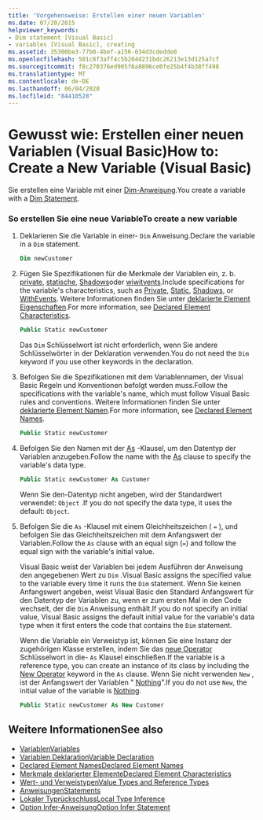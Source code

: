 ```yaml
---
title: 'Vorgehensweise: Erstellen einer neuen Variablen'
ms.date: 07/20/2015
helpviewer_keywords:
- Dim statement [Visual Basic]
- variables [Visual Basic], creating
ms.assetid: 35300be3-77b0-4bef-a156-034d3cdedde0
ms.openlocfilehash: 501c8f3aff4c5b204d231bdc26213e13d125a7cf
ms.sourcegitcommit: f8c270376ed905f6a8896ce0fe25b4f4b38ff498
ms.translationtype: MT
ms.contentlocale: de-DE
ms.lasthandoff: 06/04/2020
ms.locfileid: "84410528"
---
```

# <a name="how-to-create-a-new-variable-visual-basic"></a><span data-ttu-id="99e4a-102">Gewusst wie: Erstellen einer neuen Variablen (Visual Basic)</span><span class="sxs-lookup"><span data-stu-id="99e4a-102">How to: Create a New Variable (Visual Basic)</span></span>

<span data-ttu-id="99e4a-103">Sie erstellen eine Variable mit einer [Dim-Anweisung](../../../language-reference/statements/dim-statement.md).</span><span class="sxs-lookup"><span data-stu-id="99e4a-103">You create a variable with a [Dim Statement](../../../language-reference/statements/dim-statement.md).</span></span>

### <a name="to-create-a-new-variable"></a><span data-ttu-id="99e4a-104">So erstellen Sie eine neue Variable</span><span class="sxs-lookup"><span data-stu-id="99e4a-104">To create a new variable</span></span>

1. <span data-ttu-id="99e4a-105">Deklarieren Sie die Variable in einer- `Dim` Anweisung.</span><span class="sxs-lookup"><span data-stu-id="99e4a-105">Declare the variable in a `Dim` statement.</span></span>

    ```vb
    Dim newCustomer
    ```

2. <span data-ttu-id="99e4a-106">Fügen Sie Spezifikationen für die Merkmale der Variablen ein, z. b. [private](../../../language-reference/modifiers/private.md), [statische](../../../language-reference/modifiers/static.md), [Shadows](../../../language-reference/modifiers/shadows.md)oder [wiwitvents](../../../language-reference/modifiers/withevents.md).</span><span class="sxs-lookup"><span data-stu-id="99e4a-106">Include specifications for the variable's characteristics, such as [Private](../../../language-reference/modifiers/private.md), [Static](../../../language-reference/modifiers/static.md), [Shadows](../../../language-reference/modifiers/shadows.md), or [WithEvents](../../../language-reference/modifiers/withevents.md).</span></span> <span data-ttu-id="99e4a-107">Weitere Informationen finden Sie unter [deklarierte Element Eigenschaften](../declared-elements/declared-element-characteristics.md).</span><span class="sxs-lookup"><span data-stu-id="99e4a-107">For more information, see [Declared Element Characteristics](../declared-elements/declared-element-characteristics.md).</span></span>

    ```vb
    Public Static newCustomer
    ```

    <span data-ttu-id="99e4a-108">Das `Dim` Schlüsselwort ist nicht erforderlich, wenn Sie andere Schlüsselwörter in der Deklaration verwenden.</span><span class="sxs-lookup"><span data-stu-id="99e4a-108">You do not need the `Dim` keyword if you use other keywords in the declaration.</span></span>

3. <span data-ttu-id="99e4a-109">Befolgen Sie die Spezifikationen mit dem Variablennamen, der Visual Basic Regeln und Konventionen befolgt werden muss.</span><span class="sxs-lookup"><span data-stu-id="99e4a-109">Follow the specifications with the variable's name, which must follow Visual Basic rules and conventions.</span></span> <span data-ttu-id="99e4a-110">Weitere Informationen finden Sie unter [deklarierte Element Namen](../declared-elements/declared-element-names.md).</span><span class="sxs-lookup"><span data-stu-id="99e4a-110">For more information, see [Declared Element Names](../declared-elements/declared-element-names.md).</span></span>

    ```vb
    Public Static newCustomer
    ```

4. <span data-ttu-id="99e4a-111">Befolgen Sie den Namen mit der [As](../../../language-reference/statements/as-clause.md) -Klausel, um den Datentyp der Variablen anzugeben.</span><span class="sxs-lookup"><span data-stu-id="99e4a-111">Follow the name with the [As](../../../language-reference/statements/as-clause.md) clause to specify the variable's data type.</span></span>

    ```vb
    Public Static newCustomer As Customer
    ```

    <span data-ttu-id="99e4a-112">Wenn Sie den-Datentyp nicht angeben, wird der Standardwert verwendet: `Object` .</span><span class="sxs-lookup"><span data-stu-id="99e4a-112">If you do not specify the data type, it uses the default: `Object`.</span></span>

5. <span data-ttu-id="99e4a-113">Befolgen Sie die `As` -Klausel mit einem Gleichheitszeichen ( `=` ), und befolgen Sie das Gleichheitszeichen mit dem Anfangswert der Variablen.</span><span class="sxs-lookup"><span data-stu-id="99e4a-113">Follow the `As` clause with an equal sign (`=`) and follow the equal sign with the variable's initial value.</span></span>

    <span data-ttu-id="99e4a-114">Visual Basic weist der Variablen bei jedem Ausführen der Anweisung den angegebenen Wert zu `Dim` .</span><span class="sxs-lookup"><span data-stu-id="99e4a-114">Visual Basic assigns the specified value to the variable every time it runs the `Dim` statement.</span></span> <span data-ttu-id="99e4a-115">Wenn Sie keinen Anfangswert angeben, weist Visual Basic den Standard Anfangswert für den Datentyp der Variablen zu, wenn er zum ersten Mal in den Code wechselt, der die `Dim` Anweisung enthält.</span><span class="sxs-lookup"><span data-stu-id="99e4a-115">If you do not specify an initial value, Visual Basic assigns the default initial value for the variable's data type when it first enters the code that contains the `Dim` statement.</span></span>

    <span data-ttu-id="99e4a-116">Wenn die Variable ein Verweistyp ist, können Sie eine Instanz der zugehörigen Klasse erstellen, indem Sie das [neue Operator](../../../language-reference/operators/new-operator.md) Schlüsselwort in die- `As` Klausel einschließen.</span><span class="sxs-lookup"><span data-stu-id="99e4a-116">If the variable is a reference type, you can create an instance of its class by including the [New Operator](../../../language-reference/operators/new-operator.md) keyword in the `As` clause.</span></span> <span data-ttu-id="99e4a-117">Wenn Sie nicht verwenden `New` , ist der Anfangswert der Variablen " [Nothing](../../../language-reference/nothing.md)".</span><span class="sxs-lookup"><span data-stu-id="99e4a-117">If you do not use `New`, the initial value of the variable is [Nothing](../../../language-reference/nothing.md).</span></span>

    ```vb
    Public Static newCustomer As New Customer
    ```

## <a name="see-also"></a><span data-ttu-id="99e4a-118">Weitere Informationen</span><span class="sxs-lookup"><span data-stu-id="99e4a-118">See also</span></span>

- [<span data-ttu-id="99e4a-119">Variablen</span><span class="sxs-lookup"><span data-stu-id="99e4a-119">Variables</span></span>](index.md)
- [<span data-ttu-id="99e4a-120">Variablen Deklaration</span><span class="sxs-lookup"><span data-stu-id="99e4a-120">Variable Declaration</span></span>](variable-declaration.md)
- [<span data-ttu-id="99e4a-121">Declared Element Names</span><span class="sxs-lookup"><span data-stu-id="99e4a-121">Declared Element Names</span></span>](../declared-elements/declared-element-names.md)
- [<span data-ttu-id="99e4a-122">Merkmale deklarierter Elemente</span><span class="sxs-lookup"><span data-stu-id="99e4a-122">Declared Element Characteristics</span></span>](../declared-elements/declared-element-characteristics.md)
- [<span data-ttu-id="99e4a-123">Wert- und Verweistypen</span><span class="sxs-lookup"><span data-stu-id="99e4a-123">Value Types and Reference Types</span></span>](../data-types/value-types-and-reference-types.md)
- [<span data-ttu-id="99e4a-124">Anweisungen</span><span class="sxs-lookup"><span data-stu-id="99e4a-124">Statements</span></span>](../../../language-reference/statements/index.md)
- [<span data-ttu-id="99e4a-125">Lokaler Typrückschluss</span><span class="sxs-lookup"><span data-stu-id="99e4a-125">Local Type Inference</span></span>](local-type-inference.md)
- [<span data-ttu-id="99e4a-126">Option Infer-Anweisung</span><span class="sxs-lookup"><span data-stu-id="99e4a-126">Option Infer Statement</span></span>](../../../language-reference/statements/option-infer-statement.md)
